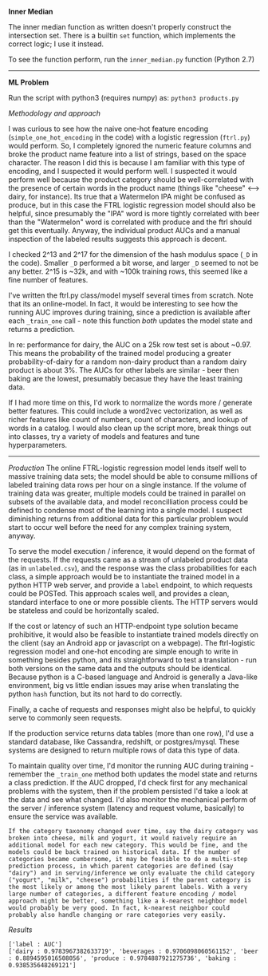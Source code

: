 **Inner Median**

The inner median function as written doesn't properly construct the intersection set.
There is a builtin `set` function, which implements the correct logic; I use it instead.

To see the function perform, run the `inner_median.py` function (Python 2.7)

-----------------------------


**ML Problem**

   Run the script with python3 (requires numpy) as: `python3 products.py`


   *Methodology and approach*

   I was curious to see how the naive one-hot feature encoding (`simple_one_hot_encoding` in the code) with a logistic regression (`ftrl.py`) would perform. So, I completely ignored the numeric feature columns and broke the product name feature into a list of strings, based on the space character. The reason I did this is because I am familiar with this type of encoding, and I suspected it would perform well. I suspected it would perform well because the product category should be well-correlated with the presence of certain words in the product name (things like "cheese" <--> dairy, for instance). Its true that a Watermelon IPA might be confused as produce, but in this case the FTRL logistic regression model should also be helpful, since presumably the "IPA" word is more tightly correlated with beer than the "Watermelon" word is correlated with produce and the ftrl should get this eventually. Anyway, the individual product AUCs and a manual inspection of the labeled results suggests this approach is decent.

   I checked 2^13 and 2^17 for the dimension of the hash modulus space (`_D` in the code). Smaller `_D` performed a bit worse, and larger `_D` seemed to not be any better. 2^15 is ~32k, and with ~100k training rows, this seemed like a fine number of features. 

   I've written the ftrl.py class/model myself several times from scratch. Note that its an online-model. In fact, it would be interesting to see how the running AUC improves during training, since a prediction is available after each `_train_one` call - note this function _both_ updates the model state and returns a prediction.

   In re: performance for dairy, the AUC on a 25k row test set is about ~0.97. This means the probability of the trained model producing a greater probability-of-dairy for a random non-dairy product than a random dairy product is about 3%. The AUCs for other labels are similar - beer then baking are the lowest, presumably becasue they have the least training data.   
  
   If I had more time on this, I'd work to normalize the words more / generate better features.
   This could include a word2vec vectorization, as well as richer features like count of numbers, count of characters, and lookup of words in a catalog.
   I would also clean up the script more, break things out into classes, try a variety of models and features and tune hyperparameters.


-------------------------------------

*Production*
    The online FTRL-logistic regression model lends itself well to massive training data sets; the model should be able to consume millions of labeled training data rows per hour on a single instance. If the volume of training data was greater, multiple models could be trained in parallel on subsets of the available data, and model reconcilliation process could be defined to condense most of the learning into a single model. I suspect diminishing returns from additional data for this particular problem would start to occur well before the need for any complex training system, anyway.

To serve the model execution / inference, it would depend on the format of the requests. If the requests came as a stream of unlabeled product data (as in `unlabeled.csv`), and the response was the class probabilities for each class, a simple approach would be to instantiate the trained model in a python HTTP web server, and provide a `label` endpoint, to which requests could be POSTed. This approach scales well, and provides a clean, standard interface to one or more possible clients. The HTTP servers would be stateless and could be horizontally scaled.

If the cost or latency of such an HTTP-endpoint type solution became prohibitive, it would also be feasible to instantiate trained models directly on the client (say an Android app or javascript on a webpage). The ftrl-logistic regression model and one-hot encoding are simple enough to write in something besides python, and its straightforward to test a translation - run both versions on the same data and the outputs should be identical. Because python is a C-based language and Android is generally a Java-like environment, big vs little endian issues may arise when translating the python `hash` function, but its not hard to do correctly.

Finally, a cache of requests and responses might also be helpful, to quickly serve to commonly seen requests.

If the production service returns data tables (more than one row), I'd use a standard database, like Cassandra, redshift, or postgres/mysql. These systems are designed to return multiple rows of data this type of data.

To maintain quality over time, I'd monitor the running AUC during training - remember the `_train_one` method both updates the model state and returns a class prediction. If the AUC dropped, I'd check first for any mechanical problems with the system, then if the problem persisted I'd take a look at the data and see what changed. I'd also monitor the mechanical perform of the server / inference system (latency and request volume, basically) to ensure the service was available.

    If the category taxonomy changed over time, say the dairy category was broken into cheese, milk and yogurt, it would naively require an additional model for each new category. This would be fine, and the models could be back trained on historical data. If the number of categories became cumbersome, it may be feasible to do a multi-step prediction process, in which parent categories are defined (say "dairy") and in serving/inference we only evaluate the child category ("yogurt", "milk", "cheese") probabilities if the parent category is the most likely or among the most likely parent labels. With a very large number of categories, a different feature encoding / model approach might be better, something like a k-nearest neighbor model would probably be very good. In fact, k-nearest neighbor could probably also handle changing or rare categories very easily.


*Results*
```
['label : AUC']
['dairy : 0.9783967382633719', 'beverages : 0.9706098060561152', 'beer : 0.8894595016508056', 'produce : 0.9784887921275736', 'baking : 0.938535648269121']
```
